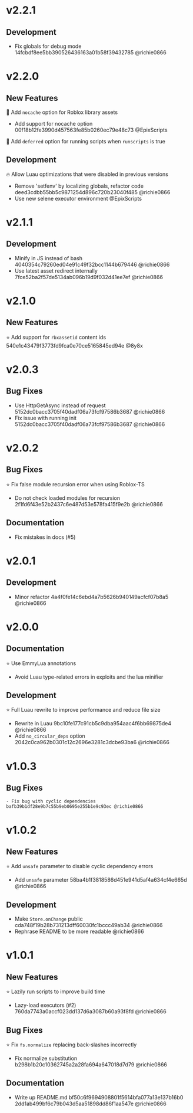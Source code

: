 # v2.2.1

## Development

- Fix globals for debug mode 14fcbdf8ee5bb390526436163a01b58f39432785 @richie0866

# v2.2.0

## New Features

📂 Add `nocache` option for Roblox library assets

  - Add support for nocache option 00f18b12fe3990d457563fe85b0260ec79e48c73 @EpixScripts

🧬 Add `deferred` option for running scripts when `runscripts` is true

## Development

🔥 Allow Luau optimizations that were disabled in previous versions

  - Remove 'setfenv' by localizing globals, refactor code deed3cdbb55bb5c9871254d896c720b23040f485 @richie0866
  - Use new selene executor environment @EpixScripts

# v2.1.1

## Development

  - Minify in JS instead of bash 4040354c79260ed04e91c49f32bcc1144b679446 @richie0866
  - Use latest asset redirect internally 7fce52ba2f57de5134ab096b19d9f032d41ee7ef @richie0866

# v2.1.0

## New Features

⭐ Add support for `rbxassetid` content ids 540e1c43479f3773fd9fca0e70ce5165845ed94e @8y8x

# v2.0.3

## Bug Fixes

  - Use HttpGetAsync instead of request 5152dc0bacc3705f40dadf06a73fcf97586b3687 @richie0866
  - Fix issue with running init 5152dc0bacc3705f40dadf06a73fcf97586b3687 @richie0866

# v2.0.2

## Bug Fixes

⭐ Fix false module recursion error when using Roblox-TS

  - Do not check loaded modules for recursion 2f1fd6f43e52b2437c6e487d53e578fa415f9e2b @richie0866

## Documentation

  - Fix mistakes in docs (#5)

# v2.0.1

## Development

  - Minor refactor 4a4f0fe14c6ebd4a7b5626b940149acfcf07b8a5 @richie0866

# v2.0.0

## Documentation

⭐ Use EmmyLua annotations

  - Avoid Luau type-related errors in exploits and the lua minifier

## Development

⭐ Full Luau rewrite to improve performance and reduce file size

  - Rewrite in Luau 9bc10fe177c91cb5c9dba954aac4f6bb69875de4 @richie0866
  - Add `no_circular_deps` option 2042c0ca962b0301c12c2696e3281c3dcbe93ba6 @richie0866

# v1.0.3

## Bug Fixes

	- Fix bug with cyclic dependencies bafb39b1df28e9b7c55b9eb0695e255b1e9c93ec @richie0866

# v1.0.2

## New Features

⭐ Add `unsafe` parameter to disable cyclic dependency errors

  - Add `unsafe` parameter 58ba4b1f3818586d451e941d5af4a634cf4e665d @richie0866

## Development

  - Make `Store.onChange` public cda748f19b28b731213dff60030fc1bccc49ab34 @richie0866
  - Rephrase README to be more readable @richie0866

# v1.0.1

## New Features

⭐ Lazily run scripts to improve build time

  - Lazy-load executors (#2) 760da7743a0accf023dd137d6a3087b60a93f8fd @richie0866

## Bug Fixes

⭐ Fix `fs.normalize` replacing back-slashes incorrectly

  - Fix normalize substitution b298b1b20c10362745a2a28fa694a647018d7d79 @richie0866 

## Documentation

  - Write up README.md bf50c6f9694908801f5614bfa077a13e137b16b0 2dd1ab499bf6c79b043d5aa51898dd86f1aa547e @richie0866 

